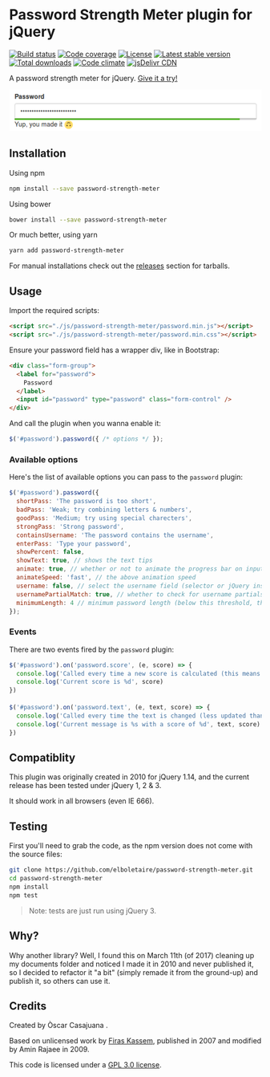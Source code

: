 Password Strength Meter plugin for jQuery
=========================================

[![Build status][build svg]][build status]
[![Code coverage][coverage svg]][coverage]
[![License][license svg]][license]
[![Latest stable version][releases svg]][releases]
[![Total downloads][downloads svg]][downloads]
[![Code climate][climate svg]][climate]
[![jsDelivr CDN][jsdelivr svg]][jsdelivr]

A password strength meter for jQuery. [Give it a try!][web]

![password example][example]


Installation
------------

Using npm

~~~bash
npm install --save password-strength-meter
~~~

Using bower

~~~bash
bower install --save password-strength-meter
~~~

Or much better, using yarn

~~~bash
yarn add password-strength-meter
~~~

For manual installations check out the [releases][releases] section for tarballs.

Usage
-----

Import the required scripts:

~~~html
<script src="./js/password-strength-meter/password.min.js"></script>
<script src="./js/password-strength-meter/password.min.css"></script>
~~~

Ensure your password field has a wrapper div, like in Bootstrap:

~~~html
<div class="form-group">
  <label for="password">
    Password
  </label>
  <input id="password" type="password" class="form-control" />
</div>
~~~

And call the plugin when you wanna enable it:

~~~javascript
$('#password').password({ /* options */ });
~~~

### Available options

Here's the list of available options you can pass to the `password` plugin:

~~~javascript
$('#password').password({
  shortPass: 'The password is too short',
  badPass: 'Weak; try combining letters & numbers',
  goodPass: 'Medium; try using special charecters',
  strongPass: 'Strong password',
  containsUsername: 'The password contains the username',
  enterPass: 'Type your password',
  showPercent: false,
  showText: true, // shows the text tips
  animate: true, // whether or not to animate the progress bar on input blur/focus
  animateSpeed: 'fast', // the above animation speed
  username: false, // select the username field (selector or jQuery instance) for better password checks
  usernamePartialMatch: true, // whether to check for username partials
  minimumLength: 4 // minimum password length (below this threshold, the score is 0)
});
~~~

### Events

There are two events fired by the `password` plugin:

~~~javascript
$('#password').on('password.score', (e, score) => {
  console.log('Called every time a new score is calculated (this means on every keyup)')
  console.log('Current score is %d', score)
})

$('#password').on('password.text', (e, text, score) => {
  console.log('Called every time the text is changed (less updated than password.score)')
  console.log('Current message is %s with a score of %d', text, score)
})
~~~

Compatiblity
------------

This plugin was originally created in 2010 for jQuery 1.14, and the current release
has been tested under jQuery 1, 2 & 3.

It should work in all browsers (even IE 666).

Testing
-------

First you'll need to grab the code, as the npm version does not come with the
source files:

~~~bash
git clone https://github.com/elboletaire/password-strength-meter.git
cd password-strength-meter
npm install
npm test
~~~

> Note: tests are just run using jQuery 3.

Why?
----

Why another library? Well, I found this on March 11th (of 2017) cleaning up my
documents folder and noticed I made it in 2010 and never published it, so I
decided to refactor it "a bit" (simply remade it from the ground-up) and publish
it, so others can use it.

Credits
-------

Created by Òscar Casajuana <elboletaire at underave dot net>.

Based on unlicensed work by [Firas Kassem][firas], published in 2007 and modified
by Amin Rajaee in 2009.

This code is licensed under a [GPL 3.0 license][license].

[example]: src/example.png
[firas]: https://phiras.wordpress.com/2009/07/29/password-strength-meter-v-2/
[license]: LICENSE.md
[web]: https://elboletaire.github.io/password-strength-meter/

[build status]: https://gitlab.com/elboletaire/password-strength-meter/pipelines
[coverage]: https://gitlab.com/elboletaire/password-strength-meter/-/jobs
[license]: https://github.com/elboletaire/password-strength-meter/blob/master/LICENSE.md
[releases]: https://github.com/elboletaire/password-strength-meter/releases
[downloads]: https://www.npmjs.com/package/password-strength-meter
[climate]: https://codeclimate.com/github/elboletaire/password-strength-meter
[jsdelivr]: https://www.jsdelivr.com/package/npm/password-strength-meter

[build svg]: https://gitlab.com/elboletaire/password-strength-meter/badges/master/pipeline.svg
[coverage svg]: https://gitlab.com/elboletaire/password-strength-meter/badges/master/coverage.svg
[license svg]: https://img.shields.io/github/license/elboletaire/password-strength-meter.svg
[releases svg]: https://img.shields.io/npm/v/password-strength-meter.svg
[downloads svg]: https://img.shields.io/npm/dt/password-strength-meter.svg
[climate svg]: https://img.shields.io/codeclimate/maintainability/elboletaire/password-strength-meter.svg
[jsdelivr svg]: https://data.jsdelivr.com/v1/package/npm/password-strength-meter/badge?style=rounded
